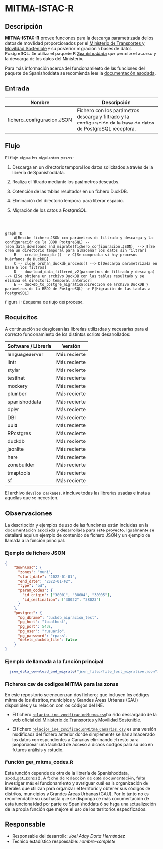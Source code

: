 # MITMA-ISTAC-R

## Descripción

**MITMA-ISTAC-R** provee funciones para la descarga parametrizada de los datos de movilidad proporcionados por el [Ministerio de Transportes y Movilidad Sostenible](https://www.transportes.gob.es/ministerio/proyectos-singulares/estudios-de-movilidad-con-big-data/opendata-movilidad) y su posterior migración a bases de datos PostgreSQL. Se utiliza el paquete R [Spanishoddata](https://github.com/rOpenSpain/spanishoddata) que permite el acceso y la descarga de los datos del Ministerio.

Para más información acerca del funcionamiento de las funciones del paquete de Spanishoddata se recomienda leer la [documentación asociada](https://ropenspain.github.io/spanishoddata/).

## Entrada

| Nombre                     | Descripción    |
| -------------------------- | -------------- |
| fichero_configuracion.JSON | Fichero con los parámetros descarga y filtrado y la configuración de la base de datos de PostgreSQL receptora. |



## Flujo

 El flujo sigue los siguientes pasos:
 
 1. Descarga en un directorio temporal los datos solicitados a través de la librería de Spanishoddata. 
 
 2. Realiza el filtrado mediante los parámetros deseados.
 
 3. Obtención de las tablas resultados en un fichero DuckDB. 
 
 4. Eliminación del directorio temporal para liberar espacio. 
 
 5. Migración de los datos a PostgreSQL.

<br><br>

```mermaid
graph TD
    A[Recibe fichero JSON con parámetros de filtrado y descarga y la configuración de la BBDD PostgreSQL] -- json_data_downloand_and_migrate(fichero_configuracion.JSON)  --> B[Se crea un directorio temporal para almacenar los datos sin filtrar]
    B -- create_temp_dir() --> C[Se comprueba si hay procesos huérfanos de DuckDB]
    C -- close_orphan_duckdb_process() --> D[Descarga parametrizada en base a los filtros]
    D -- download_data_filtered_v2(parametros de filtrado y descarga) --> E[Se obtiene un archivo DuckDB con las tablas resultado y se elimina el directorio temporal anterior]
    E -- duckdb_to_postgre_migration(dirección de archivo DuckDB y parámetros de la BBDD de PostgreSQL)--> F[Migración de las tablas a PostgreSQL]
```
Figura 1: Esquema de flujo del proceso.

## Requisitos

A continuación se desglosan las librerías utilizadas y necesarias para el correcto funcionamiento de los distintos scripts desarrollados:

| Software / Librería | Versión                |
| ------------------- | ---------------------- |
| languageserver      | Más reciente           |
| lintr               | Más reciente           |
| styler              | Más reciente           |
| testthat            | Más reciente           |
| mockery             | Más reciente           |
| plumber             | Más reciente           |
| spanishoddata       | Más reciente           |
| dplyr               | Más reciente           |
| DBI                 | Más reciente           |
| uuid                | Más reciente           |
| RPostgres           | Más reciente           |
| duckdb              | Más reciente           |
| jsonlite            | Más reciente           |
| here                | Más reciente           |
| zonebuilder         | Más reciente           |
| tmaptools           | Más reciente           |
| sf                  | Más reciente           |

El archivo [`develop_packages.R`](/develop_packages.R) incluye todas las librerías usadas e instala aquellas que se necesiten.

## Observaciones

La descripción y ejemplos de uso de las funciones están incluidas en la documentación asociada y desarrollada para este proyecto. Igualmente se detallará aquí un ejemplo de contenido de fichero JSON y un ejemplo de llamada a la función principal.

### Ejemplo de fichero JSON

```json
{
    "download": {
      "zones": "muni",
      "start_date": "2022-01-01",
      "end_date": "2022-01-02",
      "type": "od",
      "param_codes": {
        "id_origin": ["38001", "38004", "38005"],
        "id_destination": ["38022", "38023"]
      }
    },
    "postgres": {
      "pg_dbname": "duckdb_migracion_test",
      "pg_host": "localhost",
      "pg_port": 5432,
      "pg_user": "rusuario",
      "pg_password": "rpass",
      "delete_duckdb_file": false
    }
}
```

### Ejemplo de llamada a la función principal

```r
  json_data_download_and_migrate("json_files/file_test_migration.json")
```
### Ficheros csv de códigos MITMA para las zonas

En este repositorio se encuentran dos ficheros que incluyen los códigos mitma de los distritos, municipios y Grandes Áreas Urbanas (GAU) disponibles y su relación con los códigos del INE. 

* El fichero [`relacion_ine_zonificacionMitma.csv`](/relacion_ine_zonificacionMitma.csv)ha sido descargado de la [web oficial del Ministerio de Transportes y Movilidad Sostenible](https://www.transportes.gob.es/ministerio/proyectos-singulares/estudios-de-movilidad-con-big-data/opendata-movilidad).

* El fichero [`relacion_ine_zonificacionMitma_Canarias.csv`](/relacion_ine_zonificacionMitma_canarias.csv) es una versión modificada del fichero anterior donde simplemente se han almacenado los datos correspondientes a Canarias eliminando el resto para proporcionar una facilidad de acceso a dichos códigos para su uso en futuros análisis y estudio.

### Función get_mitma_codes.R

Esta función depende de otra de la librería de Spanishoddata, spod_get_zones(). A fecha de redacción de esta documentación, falta investigar más el funcionamiento y averiguar cuál es la organización de literales que utilizan para organizar el territorio y obtener sus códigos de distritos, municipios y Grandes Áreas Urbanas (GAU).  Por lo tanto no es recomendable su uso hasta que se disponga de más documentación de esta funcionalidad por parte de Spanishoddata ó se haga una actualización de la propia función que mejore el uso de los territorios especificados.

## Responsable

* Responsable del desarrollo: _Joel Aday Dorta Hernández_
* Técnico estadístico responsable: _nombre-completo_